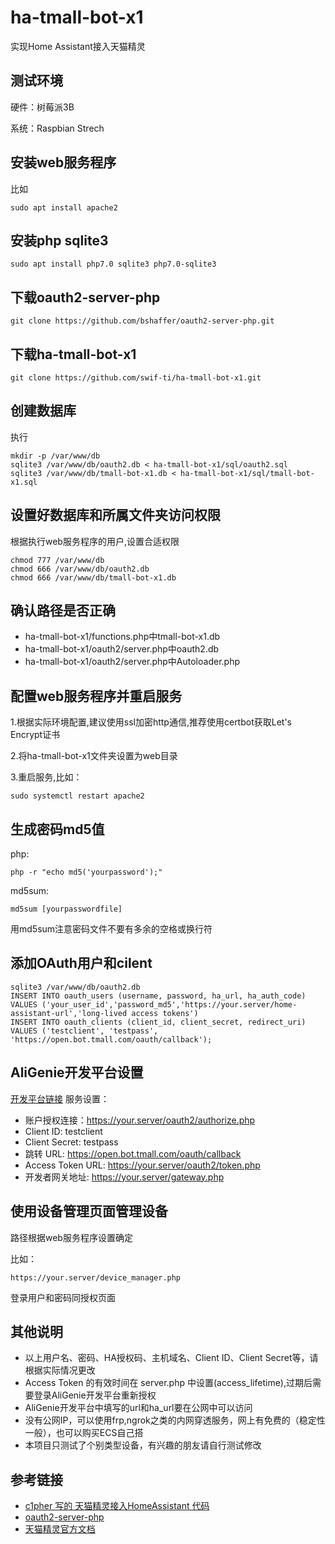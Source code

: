 # ha-tmall-bot-x1
实现Home Assistant接入天猫精灵 

## 测试环境
硬件：树莓派3B

系统：Raspbian Strech

## 安装web服务程序
比如
```
sudo apt install apache2
```

## 安装php sqlite3
```
sudo apt install php7.0 sqlite3 php7.0-sqlite3
```

## 下载oauth2-server-php 
```
git clone https://github.com/bshaffer/oauth2-server-php.git
```

## 下载ha-tmall-bot-x1
```
git clone https://github.com/swif-ti/ha-tmall-bot-x1.git
```

## 创建数据库
执行
```
mkdir -p /var/www/db
sqlite3 /var/www/db/oauth2.db < ha-tmall-bot-x1/sql/oauth2.sql
sqlite3 /var/www/db/tmall-bot-x1.db < ha-tmall-bot-x1/sql/tmall-bot-x1.sql
```

## 设置好数据库和所属文件夹访问权限
根据执行web服务程序的用户,设置合适权限
```
chmod 777 /var/www/db
chmod 666 /var/www/db/oauth2.db
chmod 666 /var/www/db/tmall-bot-x1.db
```

## 确认路径是否正确
- ha-tmall-bot-x1/functions.php中tmall-bot-x1.db
- ha-tmall-bot-x1/oauth2/server.php中oauth2.db
- ha-tmall-bot-x1/oauth2/server.php中Autoloader.php

## 配置web服务程序并重启服务
1.根据实际环境配置,建议使用ssl加密http通信,推荐使用certbot获取Let's Encrypt证书

2.将ha-tmall-bot-x1文件夹设置为web目录

3.重启服务,比如：
```
sudo systemctl restart apache2
```

## 生成密码md5值
php:
```
php -r "echo md5('yourpassword');"
```
md5sum:
```
md5sum [yourpasswordfile]
```
用md5sum注意密码文件不要有多余的空格或换行符

## 添加OAuth用户和cilent

```
sqlite3 /var/www/db/oauth2.db
INSERT INTO oauth_users (username, password, ha_url, ha_auth_code) VALUES ('your_user_id','password_md5','https://your.server/home-assistant-url','long-lived access tokens')
INSERT INTO oauth_clients (client_id, client_secret, redirect_uri) VALUES ('testclient', 'testpass', 'https://open.bot.tmall.com/oauth/callback');
```

## AliGenie开发平台设置
[开发平台链接](https://open.aligenie.com/)
服务设置：
- 账户授权连接：https://your.server/oauth2/authorize.php
- Client ID: testclient
- Client Secret: testpass
- 跳转 URL: https://open.bot.tmall.com/oauth/callback
- Access Token URL: https://your.server/oauth2/token.php
- 开发者网关地址: https://your.server/gateway.php

## 使用设备管理页面管理设备
路径根据web服务程序设置确定

比如：
```
https://your.server/device_manager.php
```
登录用户和密码同授权页面

## 其他说明
- 以上用户名、密码、HA授权码、主机域名、Client ID、Client Secret等，请根据实际情况更改
- Access Token 的有效时间在 server.php 中设置(access_lifetime),过期后需要登录AliGenie开发平台重新授权
- AliGenie开发平台中填写的url和ha_url要在公网中可以访问
- 没有公网IP，可以使用frp,ngrok之类的内网穿透服务，网上有免费的（稳定性一般），也可以购买ECS自己搭
- 本项目只测试了个别类型设备，有兴趣的朋友请自行测试修改

## 参考链接
- [c1pher 写的 天猫精灵接入HomeAssistant 代码](https://github.com/c1pher-cn/tmall-bot-x1)
- [oauth2-server-php](https://github.com/bshaffer/oauth2-server-php)
- [天猫精灵官方文档](https://doc-bot.tmall.com/docs/doc.htm?spm=0.7629140.0.0.55c417809wAykW&treeId=393&articleId=107674&docType=1)
